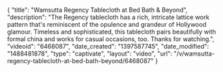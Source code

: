 {
    "title": "Wamsutta Regency Tablecloth at Bed Bath & Beyond",
    "description": "The Regency tablecloth has a rich, intricate lattice work pattern that's reminiscent of the opulence and grandeur of Hollywood glamour. Timeless and sophisticated, this tablecloth pairs beautifully with formal china and works for casual occasions, too. Thanks for watching.",
    "videoid": "6468087",
    "date_created": "1397587745",
    "date_modified": "1488481878",
    "type": "captivate",
    "layout": "video",
    "url": "\/v\/wamsutta-regency-tablecloth-at-bed-bath-beyond\/6468087"
}
